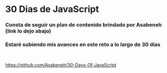 <h1>30 Dias de JavaScript</h1>

<h3>Consta de seguir un plan de contenido brindado por Asabeneh (link lo dejo abajo)</h3>
<h3>Estaré subiendo mis avances en este reto a lo largo de 30 días</h3>

<br/>

https://github.com/Asabeneh/30-Days-Of-JavaScript

